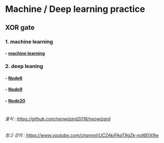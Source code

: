 # Machine / Deep learning practice



## XOR gate
### 1. machine learning
#### - [machine learning](https://github.com/suhwajo/machine-deep_learning-practice/blob/master/XORgate_deep_learning_practice/machine_learning_lecture18.ipynb)

### 2. deep leaning
#### - [Node6](https://github.com/suhwajo/machine-deep_learning-practice/blob/master/XORgate_deep_learning_practice/Deep_Learning_XOR_Node6.ipynb)
#### - [Node9](https://github.com/suhwajo/machine-deep_learning-practice/blob/master/XORgate_deep_learning_practice/Deep_Learning_XOR_Node9.ipynb)
#### - [Node20](https://github.com/suhwajo/machine-deep_learning-practice/blob/master/XORgate_deep_learning_practice/Deep_Learning_XOR_Node20.ipynb)
#
#
#
#
###### 출처 : https://github.com/neowizard2018/neowizard
###### 참고 강의 : https://www.youtube.com/channel/UCZAkjFAaT9gZk-nol6EIX9w
